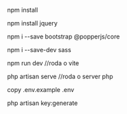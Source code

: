 npm install

npm install jquery

npm i --save bootstrap @popperjs/core

npm i --save-dev sass

npm run dev //roda o vite

php artisan serve //roda o server php

copy .env.example .env

php artisan key:generate